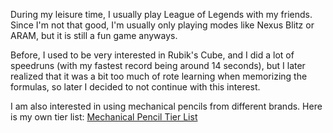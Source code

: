 During my leisure time, I usually play League of Legends with my friends. Since I'm not that good, I'm usually only playing modes like Nexus Blitz or ARAM, but it is still a fun game anyways.

Before, I used to be very interested in Rubik's Cube, and I did a lot of speedruns (with my fastest record being around 14 seconds), but I later realized that it was a bit too much of rote learning when memorizing the formulas, so later I decided to not continue with this interest.

I am also interested in using mechanical pencils from different brands. Here is my own tier list: [Mechanical Pencil Tier List](https://gallnt.github.io/personal-page/mech-pencils.html)
